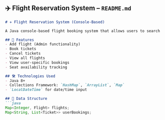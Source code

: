 ## ✈️  Flight Reservation System – `README.md`
```markdown
# ✈️ Flight Reservation System (Console-Based)

A Java console-based flight booking system that allows users to search flights, book/cancel tickets, and view their bookings. Ideal for learning Java Collections.

## 🚀 Features
- Add flight (Admin functionality)
- Book tickets
- Cancel tickets
- View all flights
- View user-specific bookings
- Seat availability tracking

## 🛠️ Technologies Used
- Java 8+
- Collections Framework: `HashMap`, `ArrayList`, `Map`
- `LocalDateTime` for date/time input

## 🧱 Data Structure
```java
Map<Integer, Flight> flights;
Map<String, List<Ticket>> userBookings;
